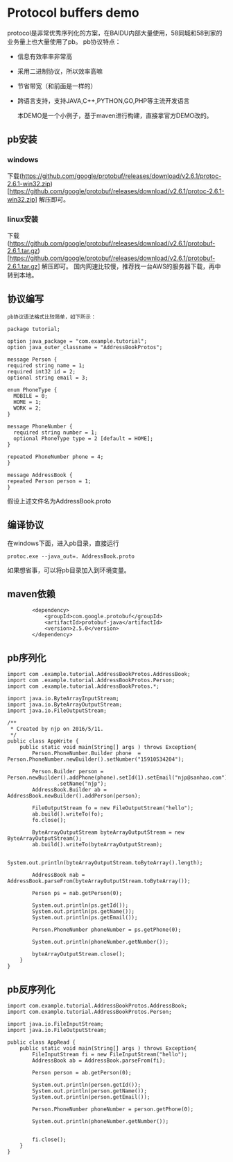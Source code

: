 # Protocol buffers demo
 protocol是非常优秀序列化的方案，在BAIDU内部大量使用，58同城和58到家的业务量上也大量使用了pb。
 pb协议特点：
* 信息有效率率非常高
* 采用二进制协议，所以效率高嘛
* 节省带宽（和前面是一样的）
* 跨语言支持，支持JAVA,C++,PYTHON,GO,PHP等主流开发语言

   本DEMO是一个小例子，基于maven进行构建，直接拿官方DEMO改的。

##  pb安装
### windows
 下载(https://github.com/google/protobuf/releases/download/v2.6.1/protoc-2.6.1-win32.zip)[https://github.com/google/protobuf/releases/download/v2.6.1/protoc-2.6.1-win32.zip]
 解压即可。
 
### linux安装
  下载(https://github.com/google/protobuf/releases/download/v2.6.1/protobuf-2.6.1.tar.gz)[https://github.com/google/protobuf/releases/download/v2.6.1/protobuf-2.6.1.tar.gz]
  解压即可。
   国内网速比较慢，推荐找一台AWS的服务器下载，再中转到本地。
  
  ## 协议编写
    pb协议语法格式比较简单，如下所示：
  ```
  package tutorial;

option java_package = "com.example.tutorial";
option java_outer_classname = "AddressBookProtos";

message Person {
  required string name = 1;
  required int32 id = 2;
  optional string email = 3;

  enum PhoneType {
    MOBILE = 0;
    HOME = 1;
    WORK = 2;
  }

  message PhoneNumber {
    required string number = 1;
    optional PhoneType type = 2 [default = HOME];
  }

  repeated PhoneNumber phone = 4;
}

message AddressBook {
  repeated Person person = 1;
}
```
假设上述文件名为AddressBook.proto

## 编译协议
在windows下面，进入pb目录，直接运行
```
protoc.exe --java_out=. AddressBook.proto
```
如果想省事，可以将pb目录加入到环境变量。

## maven依赖

```
        <dependency>
            <groupId>com.google.protobuf</groupId>
            <artifactId>protobuf-java</artifactId>
            <version>2.5.0</version>
        </dependency>
```

## pb序列化
```
import com .example.tutorial.AddressBookProtos.AddressBook;
import com .example.tutorial.AddressBookProtos.Person;
import com .example.tutorial.AddressBookProtos.*;

import java.io.ByteArrayInputStream;
import java.io.ByteArrayOutputStream;
import java.io.FileOutputStream;

/**
 * Created by njp on 2016/5/11.
 */
public class AppWrite {
    public static void main(String[] args ) throws Exception{
        Person.PhoneNumber.Builder phone  = Person.PhoneNumber.newBuilder().setNumber("15910534204");

        Person.Builder person = Person.newBuilder().addPhone(phone).setId(1).setEmail("njp@sanhao.com")
                .setName("njp");
        AddressBook.Builder ab = AddressBook.newBuilder().addPerson(person);

        FileOutputStream fo = new FileOutputStream("hello");
        ab.build().writeTo(fo);
        fo.close();

        ByteArrayOutputStream byteArrayOutputStream = new ByteArrayOutputStream();
        ab.build().writeTo(byteArrayOutputStream);

        System.out.println(byteArrayOutputStream.toByteArray().length);

        AddressBook nab = AddressBook.parseFrom(byteArrayOutputStream.toByteArray());

        Person ps = nab.getPerson(0);

        System.out.println(ps.getId());
        System.out.println(ps.getName());
        System.out.println(ps.getEmail());

        Person.PhoneNumber phoneNumber = ps.getPhone(0);

        System.out.println(phoneNumber.getNumber());

        byteArrayOutputStream.close();
    }
}
```

## pb反序列化

```
import com.example.tutorial.AddressBookProtos.AddressBook;
import com.example.tutorial.AddressBookProtos.Person;

import java.io.FileInputStream;
import java.io.FileOutputStream;

public class AppRead {
    public static void main(String[] args ) throws Exception{
        FileInputStream fi = new FileInputStream("hello");
        AddressBook ab = AddressBook.parseFrom(fi);

        Person person = ab.getPerson(0);

        System.out.println(person.getId());
        System.out.println(person.getName());
        System.out.println(person.getEmail());

        Person.PhoneNumber phoneNumber = person.getPhone(0);

        System.out.println(phoneNumber.getNumber());


        fi.close();
    }
}
```
